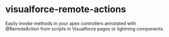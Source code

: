 # visualforce-remote-actions
Easily invoke methods in your apex controllers annotated with @RemoteAction from scripts in Visualforce pages or lightning components.
